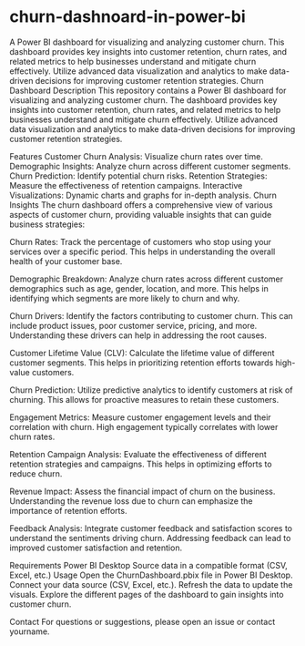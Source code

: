 # churn-dashnoard-in-power-bi
A Power BI dashboard for visualizing and analyzing customer churn. This dashboard provides key insights into customer retention, churn rates, and related metrics to help businesses understand and mitigate churn effectively. Utilize advanced data visualization and analytics to make data-driven decisions for improving customer retention strategies.
Churn Dashboard
Description
This repository contains a Power BI dashboard for visualizing and analyzing customer churn. The dashboard provides key insights into customer retention, churn rates, and related metrics to help businesses understand and mitigate churn effectively. Utilize advanced data visualization and analytics to make data-driven decisions for improving customer retention strategies.

Features
Customer Churn Analysis: Visualize churn rates over time.
Demographic Insights: Analyze churn across different customer segments.
Churn Prediction: Identify potential churn risks.
Retention Strategies: Measure the effectiveness of retention campaigns.
Interactive Visualizations: Dynamic charts and graphs for in-depth analysis.
Churn Insights
The churn dashboard offers a comprehensive view of various aspects of customer churn, providing valuable insights that can guide business strategies:

Churn Rates: Track the percentage of customers who stop using your services over a specific period. This helps in understanding the overall health of your customer base.

Demographic Breakdown: Analyze churn rates across different customer demographics such as age, gender, location, and more. This helps in identifying which segments are more likely to churn and why.

Churn Drivers: Identify the factors contributing to customer churn. This can include product issues, poor customer service, pricing, and more. Understanding these drivers can help in addressing the root causes.

Customer Lifetime Value (CLV): Calculate the lifetime value of different customer segments. This helps in prioritizing retention efforts towards high-value customers.

Churn Prediction: Utilize predictive analytics to identify customers at risk of churning. This allows for proactive measures to retain these customers.

Engagement Metrics: Measure customer engagement levels and their correlation with churn. High engagement typically correlates with lower churn rates.

Retention Campaign Analysis: Evaluate the effectiveness of different retention strategies and campaigns. This helps in optimizing efforts to reduce churn.

Revenue Impact: Assess the financial impact of churn on the business. Understanding the revenue loss due to churn can emphasize the importance of retention efforts.

Feedback Analysis: Integrate customer feedback and satisfaction scores to understand the sentiments driving churn. Addressing feedback can lead to improved customer satisfaction and retention.

Requirements
Power BI Desktop
Source data in a compatible format (CSV, Excel, etc.)
Usage
Open the ChurnDashboard.pbix file in Power BI Desktop.
Connect your data source (CSV, Excel, etc.).
Refresh the data to update the visuals.
Explore the different pages of the dashboard to gain insights into customer churn.

Contact
For questions or suggestions, please open an issue or contact yourname.

